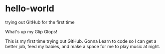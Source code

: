 # hello-world
trying out GitHub for the first time

What's up my Glip Glops!

This is my first time trying out GitHub. Gonna Learn to code so I can get a better job, feed my babies, and make a space for me to play music at night.
